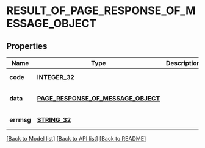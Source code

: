 # RESULT_OF_PAGE_RESPONSE_OF_MESSAGE_OBJECT

## Properties
Name | Type | Description | Notes
------------ | ------------- | ------------- | -------------
**code** | **INTEGER_32** |  | [default to null]
**data** | [**PAGE_RESPONSE_OF_MESSAGE_OBJECT**](PageResponseOfMessageObject.md) |  | [optional] [default to null]
**errmsg** | [**STRING_32**](STRING_32.md) |  | [default to null]

[[Back to Model list]](../README.md#documentation-for-models) [[Back to API list]](../README.md#documentation-for-api-endpoints) [[Back to README]](../README.md)


